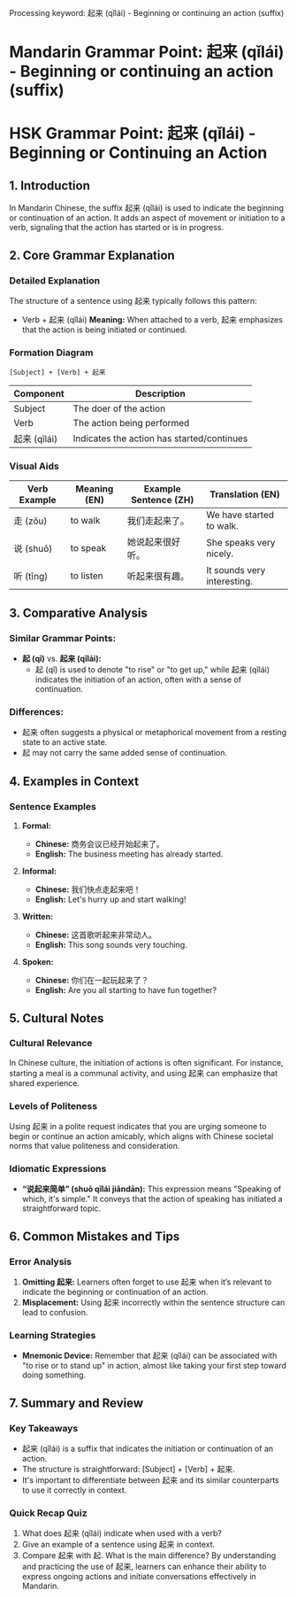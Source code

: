 Processing keyword: 起来 (qǐlái) - Beginning or continuing an action (suffix)
# Mandarin Grammar Point: 起来 (qǐlái) - Beginning or continuing an action (suffix)
# HSK Grammar Point: 起来 (qǐlái) - Beginning or Continuing an Action
## 1. Introduction
In Mandarin Chinese, the suffix 起来 (qǐlái) is used to indicate the beginning or continuation of an action. It adds an aspect of movement or initiation to a verb, signaling that the action has started or is in progress.
## 2. Core Grammar Explanation
### Detailed Explanation
The structure of a sentence using 起来 typically follows this pattern:
- Verb + 起来 (qǐlái)
**Meaning:** 
When attached to a verb, 起来 emphasizes that the action is being initiated or continued.
### Formation Diagram
```
[Subject] + [Verb] + 起来
```
| Component   | Description                                |
|-------------|--------------------------------------------|
| Subject     | The doer of the action                     |
| Verb        | The action being performed                 |
| 起来 (qǐlái) | Indicates the action has started/continues |
### Visual Aids
| Verb Example | Meaning (EN)      | Example Sentence (ZH)              | Translation (EN)                  |
|--------------|-------------------|------------------------------------|-----------------------------------|
| 走 (zǒu)    | to walk           | 我们走起来了。                   | We have started to walk.         |
| 说 (shuō)   | to speak          | 她说起来很好听。                 | She speaks very nicely.          |
| 听 (tīng)    | to listen         | 听起来很有趣。                   | It sounds very interesting.      |
## 3. Comparative Analysis
### Similar Grammar Points:
- **起 (qǐ)** vs. **起来 (qǐlái):** 
  - 起 (qǐ) is used to denote "to rise" or "to get up," while 起来 (qǐlái) indicates the initiation of an action, often with a sense of continuation.
  
### Differences:
- 起来 often suggests a physical or metaphorical movement from a resting state to an active state.
- 起 may not carry the same added sense of continuation.
## 4. Examples in Context
### Sentence Examples
1. **Formal:**
   - **Chinese:** 商务会议已经开始起来了。
   - **English:** The business meeting has already started.
   
2. **Informal:**
   - **Chinese:** 我们快点走起来吧！
   - **English:** Let's hurry up and start walking!
   
3. **Written:**
   - **Chinese:** 这首歌听起来非常动人。
   - **English:** This song sounds very touching.
   
4. **Spoken:**
   - **Chinese:** 你们在一起玩起来了？
   - **English:** Are you all starting to have fun together?
## 5. Cultural Notes
### Cultural Relevance
In Chinese culture, the initiation of actions is often significant. For instance, starting a meal is a communal activity, and using 起来 can emphasize that shared experience. 
### Levels of Politeness
Using 起来 in a polite request indicates that you are urging someone to begin or continue an action amicably, which aligns with Chinese societal norms that value politeness and consideration.
### Idiomatic Expressions
- **“说起来简单” (shuō qǐlái jiǎndān):** This expression means "Speaking of which, it's simple." It conveys that the action of speaking has initiated a straightforward topic.
## 6. Common Mistakes and Tips
### Error Analysis
1. **Omitting 起来:** Learners often forget to use 起来 when it’s relevant to indicate the beginning or continuation of an action.
2. **Misplacement:** Using 起来 incorrectly within the sentence structure can lead to confusion.
### Learning Strategies
- **Mnemonic Device:** Remember that 起来 (qǐlái) can be associated with "to rise or to stand up" in action, almost like taking your first step toward doing something.
## 7. Summary and Review
### Key Takeaways
- 起来 (qǐlái) is a suffix that indicates the initiation or continuation of an action.
- The structure is straightforward: [Subject] + [Verb] + 起来.
- It's important to differentiate between 起来 and its similar counterparts to use it correctly in context.
### Quick Recap Quiz
1. What does 起来 (qǐlái) indicate when used with a verb?
2. Give an example of a sentence using 起来 in context.
3. Compare 起来 with 起. What is the main difference?
By understanding and practicing the use of 起来, learners can enhance their ability to express ongoing actions and initiate conversations effectively in Mandarin.
